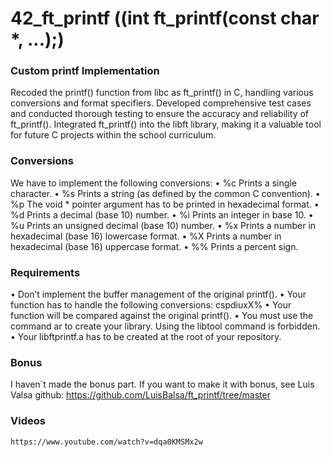 # 42_ft_printf ((int ft_printf(const char *, ...);)

### Custom printf Implementation

Recoded the printf() function from libc as ft_printf() in C, handling various conversions and format specifiers.
Developed comprehensive test cases and conducted thorough testing to ensure the accuracy and reliability of ft_printf().
Integrated ft_printf() into the libft library, making it a valuable tool for future C projects within the school curriculum.

### Conversions
We have to implement the following conversions:
• %c Prints a single character.
• %s Prints a string (as defined by the common C convention).
• %p The void * pointer argument has to be printed in hexadecimal format.
• %d Prints a decimal (base 10) number.
• %i Prints an integer in base 10.
• %u Prints an unsigned decimal (base 10) number.
• %x Prints a number in hexadecimal (base 16) lowercase format.
• %X Prints a number in hexadecimal (base 16) uppercase format.
• %% Prints a percent sign.

### Requirements
• Don’t implement the buffer management of the original printf().
• Your function has to handle the following conversions: cspdiuxX%
• Your function will be compared against the original printf().
• You must use the command ar to create your library.
Using the libtool command is forbidden.
• Your libftprintf.a has to be created at the root of your repository.

### Bonus
I haven´t made the bonus part. If you want to make it with bonus, see Luis Valsa github: https://github.com/LuisBalsa/ft_printf/tree/master

### Videos
```Markdown
https://www.youtube.com/watch?v=dqa0KMSMx2w
```


